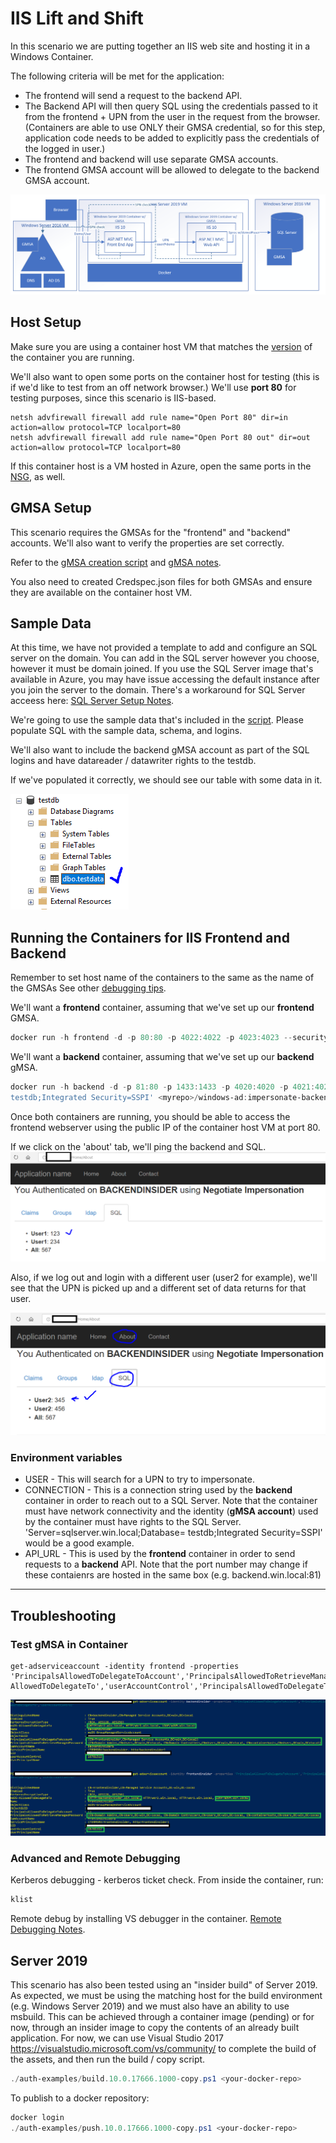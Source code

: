 # IIS Lift and Shift
In this scenario we are putting together an IIS web site and hosting it in a Windows Container.

The following criteria will be met for the application:
* The frontend will send a request to the backend API.  
* The Backend API will then query SQL using the credentials passed to it from the frontend + UPN from the user in the request from the browser.  (Containers are able to use ONLY their GMSA credential, so for this step, application code needs to be added to explicitly pass the credentials of the logged in user.)
* The frontend and backend will use separate GMSA accounts.  
* The frontend GMSA account will be allowed to delegate to the backend GMSA account.

![Scenario](../media/iis/scenario.png)

## Host Setup

Make sure you are using a container host VM that matches the [version](https://docs.microsoft.com/en-us/virtualization/windowscontainers/deploy-containers/version-compatibility) of the container you are running.  

We'll also want to open some ports on the container host for testing (this is if we'd like to test from an off network browser.)  We'll use **port 80** for testing purposes, since this scenario is IIS-based.

```
netsh advfirewall firewall add rule name="Open Port 80" dir=in action=allow protocol=TCP localport=80
netsh advfirewall firewall add rule name="Open Port 80 out" dir=out action=allow protocol=TCP localport=80
```

If this container host is a VM hosted in Azure, open the same ports in the [NSG](https://docs.microsoft.com/en-us/azure/virtual-machines/windows/nsg-quickstart-portal), as well.

## GMSA Setup

This scenario requires the GMSAs for the "frontend" and "backend" accounts.  We'll also want to verify the properties are set correctly.

Refer to the [gMSA creation script](../AD/create-gmsa/gmsacreation.ps1) and [gMSA notes](../AD/create-gmsa/README.md).

You also need to created Credspec.json files for both GMSAs and ensure they are available on the container host VM.

## Sample Data

At this time, we have not provided a template to add and configure an SQL server on the domain. You can add in the SQL server however you choose, however it must be domain joined.  If you use the SQL Server image that's available in Azure, you may have issue accessing the default instance after you join the server to the domain.  There's a workaround for SQL Server acceess here: [SQL Server Setup Notes](https://docs.microsoft.com/en-us/sql/database-engine/configure-windows/connect-to-sql-server-when-system-administrators-are-locked-out?view=sql-server-2017).

We're going to use the sample data that's included in the [script](../../AD/data/testdata.sql).  Please populate SQL with the sample data, schema, and logins.

We'll also want to include the backend gMSA account as part of the SQL logins and have datareader / datawriter rights to the testdb.

If we've populated it correctly, we should see our table with some data in it.

![SQL Sample data](../media/iis/data.png)

## Running the Containers for IIS Frontend and Backend

Remember to set host name of the containers to the same as the name of the GMSAs  See other [debugging tips](https://github.com/MicrosoftDocs/Virtualization-Documentation/blob/a887583835a91a27b7b1289ec6059808bd912ab1/virtualization/windowscontainers/manage-containers/walkthrough-iis-serviceaccount.md#test-a-container-using-the-service-account).

We'll want a **frontend** container, assuming that we've set up our **frontend** GMSA.

```powershell
docker run -h frontend -d -p 80:80 -p 4022:4022 -p 4023:4023 --security-opt "credentialspec=file://frontend.json" -e API_URL=http://backend.win.local:81 <myrepo>/windows-ad:impersonate-explicit-frontend-windowsservercore:1803
```

We'll want a **backend** container, assuming that we've set up our **backend** gMSA.

```powershell
docker run -h backend -d -p 81:80 -p 1433:1433 -p 4020:4020 -p 4021:4021 --security-opt "credentialspec=file://backend.json" -e TEST_GROUP=WebUsers -e CONNECTION='Server=sqlserver.win.local;Database=
testdb;Integrated Security=SSPI' <myrepo>/windows-ad:impersonate-backend-windowsservercore:1803
```

Once both containers are running, you should be able to access the frontend webserver using the public IP of the container host VM at port 80. 

If we click on the 'about' tab, we'll ping the backend and SQL.
![Running App](../media/iis/running-app.png)

Also, if we log out and login with a different user (user2 for example), we'll see that the UPN is picked up and a different set of data returns for that user.

![Running App Other User](../media/iis/running-app-other-user.png)


### Environment variables

* USER - This will search for a UPN to try to impersonate.
* CONNECTION - This is a connection string used by the **backend** container in order to reach out to a SQL Server.  Note that the container must have network connectivity and the identity (**gMSA account**) used by the container must have rights to the SQL Server. 'Server=sqlserver.win.local;Database=
testdb;Integrated Security=SSPI' would be a good example.
* API_URL - This is used by the **frontend** container in order to send requests to a **backend** API.  Note that the port number may change if these contaienrs are hosted in the same box (e.g. backend.win.local:81) 

-----
## Troubleshooting

### Test gMSA in Container

```
get-adserviceaccount -identity frontend -properties 'PrincipalsAllowedToDelegateToAccount','PrincipalsAllowedToRetrieveManagedPassword','kerberosEncryptionType','ServicePrincipalName','msDS-AllowedToDelegateTo','userAccountControl','PrincipalsAllowedToDelegateToAccount'
```

![gMSA Properties](../media/iis/confirm-gmsa.png)

### Advanced and Remote Debugging

Kerberos debugging - kerberos ticket check. From inside the container, run:

```powershell
klist
```

Remote debug by installing VS debugger in the container. [Remote Debugging Notes](README-Remote-Debugging.md).


## Server 2019

This scenario has also been tested using an "insider build" of Server 2019. As expected, we must be using the matching host for the build environment (e.g. Windows Server 2019) and we must also have an ability to use msbuild.  This can be achieved through a container image (pending) or for now, through an insider image to copy the contents of an already built application.  For now, we can use Visual Studio 2017 https://visualstudio.microsoft.com/vs/community/ to complete the build of the assets, and then run the build / copy script.

```powershell
./auth-examples/build.10.0.17666.1000-copy.ps1 <your-docker-repo>
```

To publish to a docker repository:

```powershell
docker login
./auth-examples/push.10.0.17666.1000-copy.ps1 <your-docker-repo>
```


